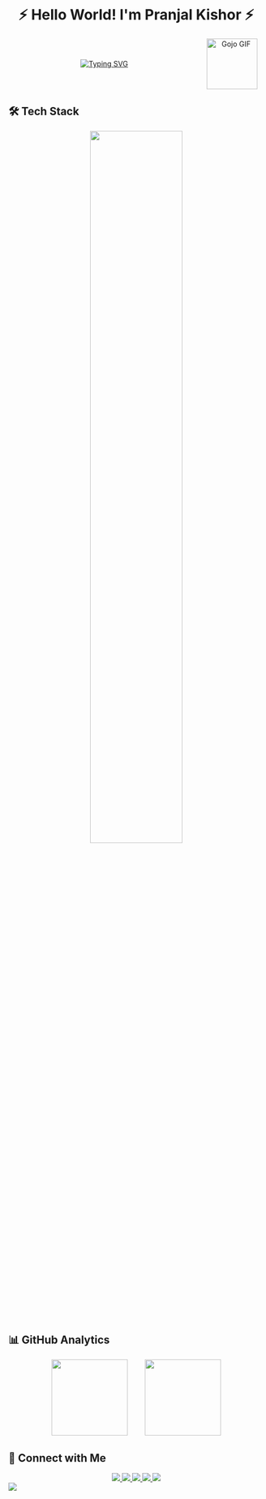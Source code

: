 <div align="center">

# ⚡️ Hello World! I'm Pranjal Kishor ⚡️

<div style="display: flex; align-items: center; justify-content: center;">
  <div style="flex: 3;">
    <a href="https://git.io/typing-svg"><img src="https://readme-typing-svg.demolab.com?font=Fira+Code&weight=600&size=28&duration=3000&pause=1000&color=3382ED&center=true&vCenter=true&random=false&width=600&lines=Deep+Learning+Explorer;Computer+Vision+Enthusiast;Backend+Developer" alt="Typing SVG" /></a>
  </div>
  <div style="flex: 1;">
    <img src="https://i.pinimg.com/originals/ec/b4/6d/ecb46dbdc7ab6e2ba98c78aae27da954.gif" alt="Gojo GIF" width="100"/>
  </div>
</div>

</div>

## 🛠️ Tech Stack
<div align="center">
  <a href="https://skillicons.dev">
    <img src="https://skillicons.dev/icons?i=c,cpp,python,js,ts,golang,matlab,react,nextjs,tailwind,bootstrap,html,css,django,flask,nodejs,mongodb,postgresql,mysql,sqlite,firebase,tensorflow,pytorch,opencv,r,sklearn,docker,aws,git,github,vercel,vscode,ps,pycharm,figma,cf,postman,blender" width="60%" />
  </a>
</div>

## 📊 GitHub Analytics
<div align="center">
  <img height="150em" src="https://shivansh12t-readme-stat.vercel.app?user=pranjal-88&theme=github-dark-blue&hide_border=false&date_format=M%20j%5B%2C%20Y%5D" style="margin-right: 15px"/>
  
  <img height="150em" src="https://github-profile-summary-cards.vercel.app/api/cards/most-commit-language?username=pranjal-88&theme=github_dark" style="margin-left: 15px"/>
</div>

## 🤝 Connect with Me

<div align="center">
  <a href="mailto:pkishor_be22@thapar.edu">
    <img src="https://img.shields.io/badge/Gmail-D14836?style=for-the-badge&logo=gmail&logoColor=white"/>
  </a>
  <a href="https://linkedin.com/in/pranjalkishor">
    <img src="https://img.shields.io/badge/LinkedIn-0077B5?style=for-the-badge&logo=linkedin&logoColor=white"/>
  </a>
  <a href="https://github.com/pranjal-88">
    <img src="https://img.shields.io/badge/GitHub-100000?style=for-the-badge&logo=github&logoColor=white"/>
  </a>
   <a href="https://www.pranjal.tech">
    <img src="https://img.shields.io/badge/Website-000000?style=for-the-badge&logo=safari&logoColor=white"/>
  </a>
  <a href="https://www.instagram.com/pranjal.kishor_811/">
    <img src="https://img.shields.io/badge/Instagram-E4405F?style=for-the-badge&logo=instagram&logoColor=white"/>
  </a>
</div>

<img src="https://capsule-render.vercel.app/api?type=waving&color=gradient&height=100&section=footer"/>
